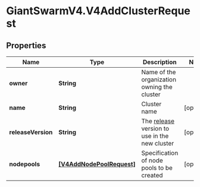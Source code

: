 # GiantSwarmV4.V4AddClusterRequest

## Properties
Name | Type | Description | Notes
------------ | ------------- | ------------- | -------------
**owner** | **String** | Name of the organization owning the cluster | 
**name** | **String** | Cluster name | [optional] 
**releaseVersion** | **String** | The [release](https://docs.giantswarm.io/api/#tag/releases) version to use in the new cluster  | [optional] 
**nodepools** | [**[V4AddNodePoolRequest]**](V4AddNodePoolRequest.md) | Specification of node pools to be created | [optional] 


